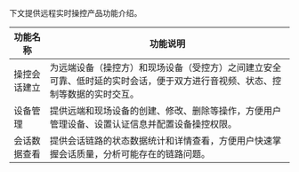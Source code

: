 下文提供远程实时操控产品功能介绍。

| 功能名称 | 功能说明 | 
|---------|---------|
|操控会话建立 | 为远端设备（操控方）和现场设备（受控方）之间建立安全可靠、低时延的实时会话，便于双方进行音视频、状态、控制等数据的实时交互。 |
|设备管理|提供远端和现场设备的创建、修改、删除等操作，方便用户管理设备、设置认证信息并配置设备操控权限。|
|会话数据查看|提供会话链路的状态数据统计和详情查看，方便用户快速掌握会话质量，分析可能存在的链路问题。|
